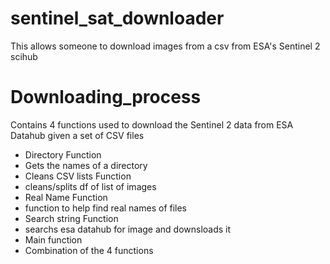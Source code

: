 # sentinel_sat_downloader

This allows someone to download images from a csv from ESA's Sentinel 2 scihub
# Downloading_process
Contains 4 functions used to download the Sentinel 2 data from ESA Datahub given a set of CSV files
* Directory Function
 * Gets the names of a directory
* Cleans CSV lists Function
 * cleans/splits df of list of images
* Real Name Function
 * function to help find real names of files
* Search string Function
 * searchs esa datahub for image and downsloads it
* Main function
 * Combination of the 4 functions
